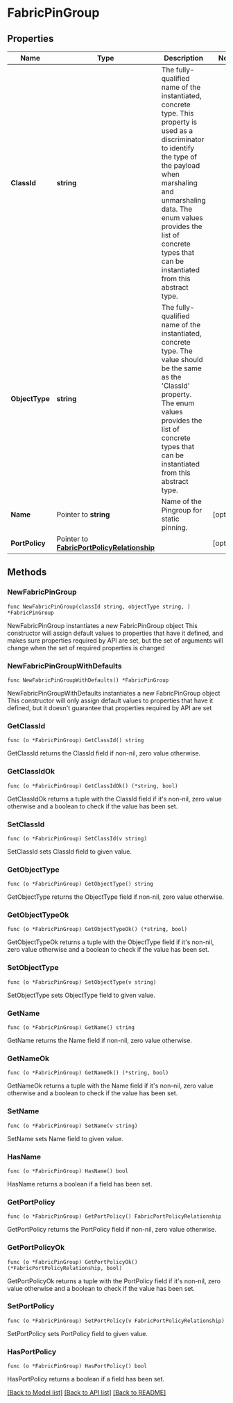 # FabricPinGroup

## Properties

Name | Type | Description | Notes
------------ | ------------- | ------------- | -------------
**ClassId** | **string** | The fully-qualified name of the instantiated, concrete type. This property is used as a discriminator to identify the type of the payload when marshaling and unmarshaling data. The enum values provides the list of concrete types that can be instantiated from this abstract type. | 
**ObjectType** | **string** | The fully-qualified name of the instantiated, concrete type. The value should be the same as the &#39;ClassId&#39; property. The enum values provides the list of concrete types that can be instantiated from this abstract type. | 
**Name** | Pointer to **string** | Name of the Pingroup for static pinning. | [optional] 
**PortPolicy** | Pointer to [**FabricPortPolicyRelationship**](FabricPortPolicyRelationship.md) |  | [optional] 

## Methods

### NewFabricPinGroup

`func NewFabricPinGroup(classId string, objectType string, ) *FabricPinGroup`

NewFabricPinGroup instantiates a new FabricPinGroup object
This constructor will assign default values to properties that have it defined,
and makes sure properties required by API are set, but the set of arguments
will change when the set of required properties is changed

### NewFabricPinGroupWithDefaults

`func NewFabricPinGroupWithDefaults() *FabricPinGroup`

NewFabricPinGroupWithDefaults instantiates a new FabricPinGroup object
This constructor will only assign default values to properties that have it defined,
but it doesn't guarantee that properties required by API are set

### GetClassId

`func (o *FabricPinGroup) GetClassId() string`

GetClassId returns the ClassId field if non-nil, zero value otherwise.

### GetClassIdOk

`func (o *FabricPinGroup) GetClassIdOk() (*string, bool)`

GetClassIdOk returns a tuple with the ClassId field if it's non-nil, zero value otherwise
and a boolean to check if the value has been set.

### SetClassId

`func (o *FabricPinGroup) SetClassId(v string)`

SetClassId sets ClassId field to given value.


### GetObjectType

`func (o *FabricPinGroup) GetObjectType() string`

GetObjectType returns the ObjectType field if non-nil, zero value otherwise.

### GetObjectTypeOk

`func (o *FabricPinGroup) GetObjectTypeOk() (*string, bool)`

GetObjectTypeOk returns a tuple with the ObjectType field if it's non-nil, zero value otherwise
and a boolean to check if the value has been set.

### SetObjectType

`func (o *FabricPinGroup) SetObjectType(v string)`

SetObjectType sets ObjectType field to given value.


### GetName

`func (o *FabricPinGroup) GetName() string`

GetName returns the Name field if non-nil, zero value otherwise.

### GetNameOk

`func (o *FabricPinGroup) GetNameOk() (*string, bool)`

GetNameOk returns a tuple with the Name field if it's non-nil, zero value otherwise
and a boolean to check if the value has been set.

### SetName

`func (o *FabricPinGroup) SetName(v string)`

SetName sets Name field to given value.

### HasName

`func (o *FabricPinGroup) HasName() bool`

HasName returns a boolean if a field has been set.

### GetPortPolicy

`func (o *FabricPinGroup) GetPortPolicy() FabricPortPolicyRelationship`

GetPortPolicy returns the PortPolicy field if non-nil, zero value otherwise.

### GetPortPolicyOk

`func (o *FabricPinGroup) GetPortPolicyOk() (*FabricPortPolicyRelationship, bool)`

GetPortPolicyOk returns a tuple with the PortPolicy field if it's non-nil, zero value otherwise
and a boolean to check if the value has been set.

### SetPortPolicy

`func (o *FabricPinGroup) SetPortPolicy(v FabricPortPolicyRelationship)`

SetPortPolicy sets PortPolicy field to given value.

### HasPortPolicy

`func (o *FabricPinGroup) HasPortPolicy() bool`

HasPortPolicy returns a boolean if a field has been set.


[[Back to Model list]](../README.md#documentation-for-models) [[Back to API list]](../README.md#documentation-for-api-endpoints) [[Back to README]](../README.md)


